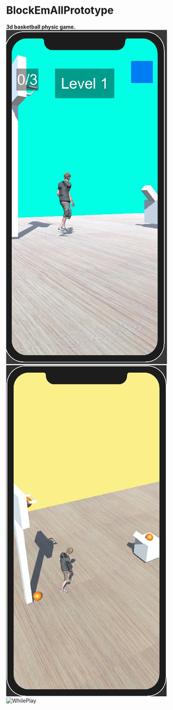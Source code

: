 # BlockEmAllPrototype
 **3d basketball physic game.**
![BeforeStart](BeforeStart.JPG)
![AfterStart](AfterStart.JPG)
![WhilePlay](WhilePlayt.JPG)

